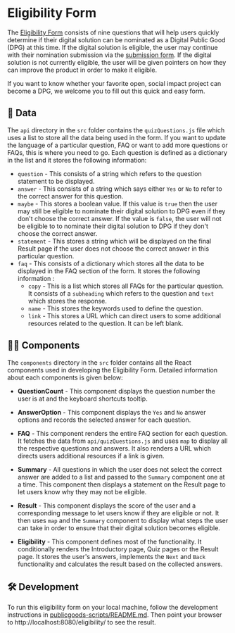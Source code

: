 # Eligibility Form

The [Eligibility Form](https://digitalpublicgoods.net/eligibility/) consists of nine questions that will help users quickly determine if their digital solution can be nominated as a Digital Public Good (DPG) at this time. If the digital solution is eligible, the user may continue with their nomination submission via the [submission form](https://submission-digitalpublicgoods.vercel.app/). If the digital solution is not currently eligible, the user will be given pointers on how they can improve the product in order to make it eligible. 

If you want to know whether your favorite open, social impact project can become a DPG, we welcome you to fill out this quick and easy form. 

## 📝 Data

The `api` directory in the `src` folder contains the `quizQuestions.js` file which uses a list to store all the data being used in the form. If you want to update the language of a particular question, FAQ or want to add more questions or FAQs, this is where you need to go. Each question is defined as a dictionary in the list and it stores the following information:
   
- `question` - This consists of a string which refers to the question statement to be displayed.
- `answer` - This consists of a string which says either `Yes` or `No` to refer to the correct answer for this question.
- `maybe` - This stores a boolean value. If this value is `true` then the user may still be eligible to nominate their digital solution to DPG even if they don't choose the correct answer. If the value is `false`, the user will not be eligible to to nominate their digital solution to DPG if they don't choose the correct answer.
- `statement` - This stores a string which will be displayed on the final Result page if the user does not choose the correct answer in this particular question.
- `faq` - This consists of a dictionary which stores all the data to be displayed in the FAQ section of the form. It stores the following information :
    - `copy` - This is a list which stores all FAQs for the particular question. It consists of a `subheading` which refers to the question and `text` which stores the response.
    - `name` - This stores the keywords used to define the question.
    - `link` - This stores a URL which can direct users to some additional resources related to the question. It can be left blank.

## 👩‍💻 Components

The `components` directory in the `src` folder contains all the React components used in developing the Eligibility Form. Detailed information about each components is given below:

- **QuestionCount** - This component displays the question number the user is at and the keyboard shortcuts tooltip. 

- **AnswerOption** - This component displays the `Yes` and `No` answer options and records the selected answer for each question.

- **FAQ** - This component renders the entire FAQ section for each question. It fetches the data from `api/quizQuestions.js` and uses `map` to display all the respective questions and answers. It also renders a URL which directs users additional resources if a link is given.

- **Summary** - All questions in which the user does not select the correct answer are added to a list and passed to the `Summary` component one at a time. This component then displays a statement on the Result page to let users know why they may not be eligible.

- **Result** - This component displays the score of the user and a corresponding message to let users know if they are eligible or not. It then uses `map` and the `Summary` component to display what steps the user can take in order to ensure that their digital solution becomes eligible.

- **Eligibility** - This component defines most of the functionality. It conditionally renders the Introductory page, Quiz pages or the Result page. It stores the user's answers, implements the `Next` and `Back` functionality and calculates the result based on the collected answers.

## 🛠 Development

To run this eligibility form on your local machine, follow the development instructions in [publicgoods-scripts/README.md](https://github.com/unicef/publicgoods-scripts/blob/main/README.md). Then point your browser to http://localhost:8080/eligibility/ to see the result.




